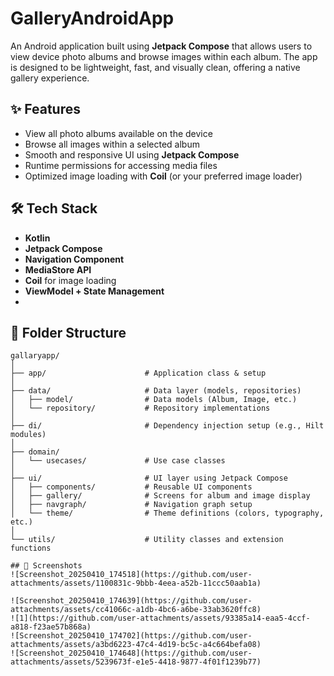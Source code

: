 # GalleryAndroidApp
An Android application built using **Jetpack Compose** that allows users to view device photo albums and browse images within each album. The app is designed to be lightweight, fast, and visually clean, offering a native gallery experience.

## ✨ Features

- View all photo albums available on the device  
- Browse all images within a selected album  
- Smooth and responsive UI using **Jetpack Compose**  
- Runtime permissions for accessing media files  
- Optimized image loading with **Coil** (or your preferred image loader)

## 🛠️ Tech Stack

- **Kotlin**
- **Jetpack Compose**
- **Navigation Component**
- **MediaStore API**
- **Coil** for image loading
- **ViewModel + State Management**
- 
## 📂 Folder Structure

```
gallaryapp/
│
├── app/                      # Application class & setup
│
├── data/                     # Data layer (models, repositories)
│   ├── model/                # Data models (Album, Image, etc.)
│   └── repository/           # Repository implementations
│
├── di/                       # Dependency injection setup (e.g., Hilt modules)
│
├── domain/                  
│   └── usecases/             # Use case classes
│
├── ui/                       # UI layer using Jetpack Compose
│   ├── components/           # Reusable UI components
│   ├── gallery/              # Screens for album and image display
│   ├── navgraph/             # Navigation graph setup
│   └── theme/                # Theme definitions (colors, typography, etc.)
│
└── utils/                    # Utility classes and extension functions

## 📸 Screenshots
![Screenshot_20250410_174518](https://github.com/user-attachments/assets/1100831c-9bbb-4eea-a52b-11ccc50aab1a)

![Screenshot_20250410_174639](https://github.com/user-attachments/assets/cc41066c-a1db-4bc6-a6be-33ab3620ffc8)
![1](https://github.com/user-attachments/assets/93385a14-eaa5-4ccf-a818-f23ae57b868a)
![Screenshot_20250410_174702](https://github.com/user-attachments/assets/a3bd6223-47c4-4d19-bc5c-a4c664befa08)
![Screenshot_20250410_174648](https://github.com/user-attachments/assets/5239673f-e1e5-4418-9877-4f01f1239b77)
